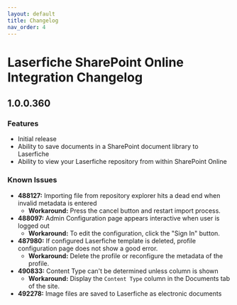 ```yaml
---
layout: default
title: Changelog
nav_order: 4
---
```

# Laserfiche SharePoint Online Integration Changelog

## 1.0.0.360

### Features

- Initial release
- Ability to save documents in a SharePoint document library to Laserfiche
- Ability to view your Laserfiche repository from within SharePoint Online

### Known Issues
- **488127:** Importing file from repository explorer hits a dead end when invalid metadata is entered
    - **Workaround:** Press the cancel button and restart import process.
- **488097:** Admin Configuration page appears interactive when user is logged out
    - **Workaround:** To edit the configuration, click the "Sign In" button.
- **487980:** If configured Laserfiche template is deleted, profile configuration page does not show a good error.
    - **Workaround:** Delete the profile or reconfigure the metadata of the profile.
- **490833:** Content Type can't be determined unless column is shown
    - **Workaround:** Display the `Content Type` column in the Documents tab of the site.
- **492278:** Image files are saved to Laserfiche as electronic documents

